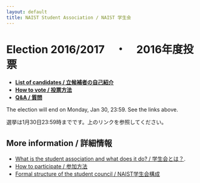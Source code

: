 ```yaml
---
layout: default
title: NAIST Student Association / NAIST 学生会
---
```


# [](#timeline)Election 2016/2017　・　2016年度投票

* **[List of candidates / 立候補者の自己紹介](election2016/candidates)**
* **[How to vote / 投票方法](voting)**
* **[Q&A / 質問](faq)**

The election will end on Monday, Jan 30, 23:59. See the links above.

選挙は1月30日23:59時までです。上のリンクを参照してください。

## [](#links)More information / 詳細情報

* [What is the student association and what does it do? / 学生会とは？](introduction).
* [How to participate / 参加方法](participate)
* [Formal structure of the student council / NAIST学生会構成](structure)
